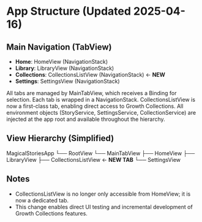 # App Structure (Updated 2025-04-16)

## Main Navigation (TabView)

- **Home**: HomeView (NavigationStack)
- **Library**: LibraryView (NavigationStack)
- **Collections**: CollectionsListView (NavigationStack) ← **NEW**
- **Settings**: SettingsView (NavigationStack)

All tabs are managed by MainTabView, which receives a Binding<TabItem> for selection. Each tab is wrapped in a NavigationStack. CollectionsListView is now a first-class tab, enabling direct access to Growth Collections. All environment objects (StoryService, SettingsService, CollectionService) are injected at the app root and available throughout the hierarchy.

## View Hierarchy (Simplified)

MagicalStoriesApp
└── RootView
    └── MainTabView
        ├── HomeView
        ├── LibraryView
        ├── CollectionsListView ← **NEW TAB**
        └── SettingsView

## Notes
- CollectionsListView is no longer only accessible from HomeView; it is now a dedicated tab.
- This change enables direct UI testing and incremental development of Growth Collections features. 
